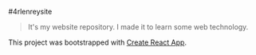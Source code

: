 #4rlenreysite
>It's my website repository.
>I made it to learn some web technology.

This project was bootstrapped with [Create React App](https://github.com/facebook/create-react-app).
